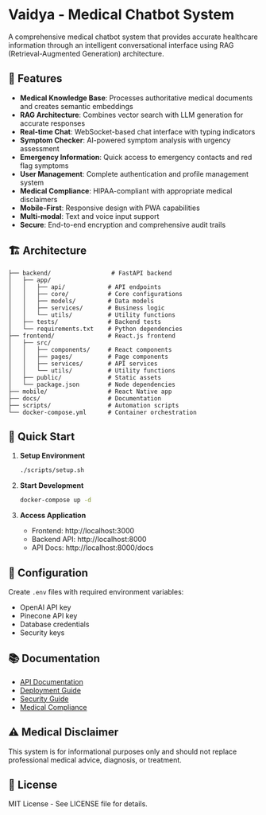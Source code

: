 # Vaidya - Medical Chatbot System

A comprehensive medical chatbot system that provides accurate healthcare information through an intelligent conversational interface using RAG (Retrieval-Augmented Generation) architecture.

## 🏥 Features

- **Medical Knowledge Base**: Processes authoritative medical documents and creates semantic embeddings
- **RAG Architecture**: Combines vector search with LLM generation for accurate responses
- **Real-time Chat**: WebSocket-based chat interface with typing indicators
- **Symptom Checker**: AI-powered symptom analysis with urgency assessment
- **Emergency Information**: Quick access to emergency contacts and red flag symptoms
- **User Management**: Complete authentication and profile management system
- **Medical Compliance**: HIPAA-compliant with appropriate medical disclaimers
- **Mobile-First**: Responsive design with PWA capabilities
- **Multi-modal**: Text and voice input support
- **Secure**: End-to-end encryption and comprehensive audit trails

## 🏗️ Architecture

```
├── backend/                 # FastAPI backend
│   ├── app/
│   │   ├── api/            # API endpoints
│   │   ├── core/           # Core configurations
│   │   ├── models/         # Data models
│   │   ├── services/       # Business logic
│   │   └── utils/          # Utility functions
│   ├── tests/              # Backend tests
│   └── requirements.txt    # Python dependencies
├── frontend/               # React.js frontend
│   ├── src/
│   │   ├── components/     # React components
│   │   ├── pages/          # Page components
│   │   ├── services/       # API services
│   │   └── utils/          # Utility functions
│   ├── public/             # Static assets
│   └── package.json        # Node dependencies
├── mobile/                 # React Native app
├── docs/                   # Documentation
├── scripts/                # Automation scripts
└── docker-compose.yml      # Container orchestration
```

## 🚀 Quick Start

1. **Setup Environment**
   ```bash
   ./scripts/setup.sh
   ```

2. **Start Development**
   ```bash
   docker-compose up -d
   ```

3. **Access Application**
   - Frontend: http://localhost:3000
   - Backend API: http://localhost:8000
   - API Docs: http://localhost:8000/docs

## 🔧 Configuration

Create `.env` files with required environment variables:
- OpenAI API key
- Pinecone API key
- Database credentials
- Security keys

## 📚 Documentation

- [API Documentation](docs/api.md)
- [Deployment Guide](docs/deployment.md)
- [Security Guide](docs/security.md)
- [Medical Compliance](docs/compliance.md)

## ⚠️ Medical Disclaimer

This system is for informational purposes only and should not replace professional medical advice, diagnosis, or treatment.

## 📄 License

MIT License - See LICENSE file for details.
